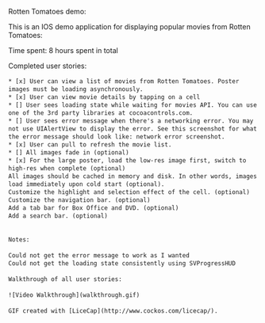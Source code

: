 Rotten Tomatoes demo:


This is an IOS demo application for displaying popular movies from Rotten Tomatoes:

Time spent: 8 hours spent in total

Completed user stories:

    * [x] User can view a list of movies from Rotten Tomatoes. Poster images must be loading asynchronously.
    * [x] User can view movie details by tapping on a cell
    * [] User sees loading state while waiting for movies API. You can use one of the 3rd party libraries at cocoacontrols.com.
    * [] User sees error message when there's a networking error. You may not use UIAlertView to display the error. See this screenshot for what the error message should look like: network error screenshot.
    * [x] User can pull to refresh the movie list.
    * [] All images fade in (optional)
    * [x] For the large poster, load the low-res image first, switch to high-res when complete (optional)
    All images should be cached in memory and disk. In other words, images load immediately upon cold start (optional).
    Customize the highlight and selection effect of the cell. (optional)
    Customize the navigation bar. (optional)
    Add a tab bar for Box Office and DVD. (optional)
    Add a search bar. (optional)

    
    Notes:

    Could not get the error message to work as I wanted
    Could not get the loading state consistently using SVProgressHUD

    Walkthrough of all user stories:

    ![Video Walkthrough](walkthrough.gif)

    GIF created with [LiceCap](http://www.cockos.com/licecap/).


